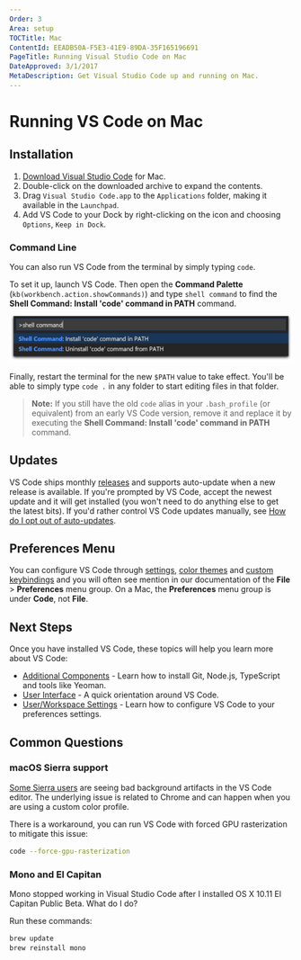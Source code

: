 ```yaml
---
Order: 3
Area: setup
TOCTitle: Mac
ContentId: EEADB50A-F5E3-41E9-89DA-35F165196691
PageTitle: Running Visual Studio Code on Mac
DateApproved: 3/1/2017
MetaDescription: Get Visual Studio Code up and running on Mac.
---
```


# Running VS Code on Mac

## Installation

1. [Download Visual Studio Code](https://go.microsoft.com/fwlink/?LinkID=534106) for Mac.
2. Double-click on the downloaded archive to expand the contents.
3. Drag `Visual Studio Code.app` to the `Applications` folder, making it available in the `Launchpad`.
4. Add VS Code to your Dock by right-clicking on the icon and choosing `Options`, `Keep in Dock`.

### Command Line

You can also run VS Code from the terminal by simply typing `code`.

To set it up, launch VS Code. Then open the **Command Palette** (`kb(workbench.action.showCommands)`) and type `shell command` to find the **Shell Command: Install 'code' command in PATH** command.

![Mac shell commands](images/mac/shell-command.png)

Finally, restart the terminal for the new `$PATH` value to take effect. You'll be able to simply type `code .` in any folder to start editing files in that folder.

> **Note:** If you still have the old `code` alias in your `.bash_profile` (or equivalent) from an early VS Code version, remove it and replace it by executing the **Shell Command: Install 'code' command in PATH** command.

## Updates

VS Code ships monthly [releases](/updates) and supports auto-update when a new release is available. If you're prompted by VS Code, accept the newest update and it will get installed (you won't need to do anything else to get the latest bits). If you'd rather control VS Code updates manually, see [How do I opt out of auto-updates](/docs/supporting/faq.md#how-do-i-opt-out-of-vs-code-autoupdates).

## Preferences Menu

You can configure VS Code through [settings](/docs/getstarted/settings.md), [color themes](/docs/getstarted/themes.md) and [custom keybindings](/docs/getstarted/keybindings.md) and you will often see mention in our documentation of the **File** > **Preferences** menu group.  On a Mac, the **Preferences** menu group is under **Code**, not **File**.

## Next Steps

Once you have installed VS Code, these topics will help you learn more about VS Code:

* [Additional Components](/docs/setup/additional-components.md) - Learn how to install Git, Node.js, TypeScript and tools like Yeoman.
* [User Interface](/docs/getstarted/userinterface.md) - A quick orientation around VS Code.
* [User/Workspace Settings](/docs/getstarted/settings.md) - Learn how to configure VS Code to your preferences settings.

## Common Questions

### macOS Sierra support

[Some Sierra users](https://github.com/Microsoft/vscode/issues/12473) are seeing bad background artifacts in the VS Code editor. The underlying issue is related to Chrome and can happen when you are using a custom color profile.

There is a workaround, you can run VS Code with forced GPU rasterization to mitigate this issue:

```bash
code --force-gpu-rasterization
```

### Mono and El Capitan

Mono stopped working in Visual Studio Code after I installed OS X 10.11 El Capitan Public Beta. What do I do?

Run these commands:

```bash
brew update
brew reinstall mono
```

